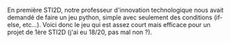 En première STI2D, notre professeur d'innovation technologique nous avait demandé de faire un jeu python, simple avec seulement des conditions (if-else, etc...).
Voici donc le jeu qui est assez court mais efficace pour un projet de 1ère STI2D (j'ai eu 18/20, pas mal non ?).
